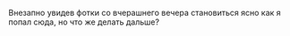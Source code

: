 Внезапно увидев фотки со вчерашнего вечера становиться ясно как я попал сюда, но что же делать дальше?